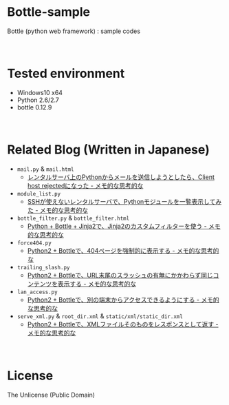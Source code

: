 # Bottle-sample
Bottle (python web framework) : sample codes

　  
# Tested environment

- Windows10 x64
- Python 2.6/2.7
- bottle 0.12.9

　  
# Related Blog (Written in Japanese)

- `mail.py` & `mail.html`
  - [レンタルサーバ上のPythonからメールを送信しようとしたら、Client host rejectedになった - メモ的な思考的な](http://thinkami.hatenablog.com/entry/2015/07/25/070015)
- `module_list.py`
  - [SSHが使えないレンタルサーバで、Pythonモジュールを一覧表示してみた - メモ的な思考的な](http://thinkami.hatenablog.com/entry/2015/07/26/075741)
- `bottle_filter.py` & `bottle_filter.html`
  - [Python + Bottle + Jinja2で、Jinja2のカスタムフィルターを使う - メモ的な思考的な](http://thinkami.hatenablog.com/entry/2015/07/31/055509)
- `force404.py`
  - [Python2 + Bottleで、404ページを強制的に表示する - メモ的な思考的な](http://thinkami.hatenablog.com/entry/2016/06/18/072918)
- `trailing_slash.py`
  - [Python2 + Bottleで、URL末尾のスラッシュの有無にかかわらず同じコンテンツを表示する - メモ的な思考的な](http://thinkami.hatenablog.com/entry/2016/06/20/065353)
- `lan_access.py`
  - [Python2 + Bottleで、別の端末からアクセスできるようにする - メモ的な思考的な](http://thinkami.hatenablog.com/entry/2016/06/23/064752)
- `serve_xml.py` & `root_dir.xml` & `static/xml/static_dir.xml`
  - [Python2 + Bottleで、XMLファイルそのものをレスポンスとして返す - メモ的な思考的な](http://thinkami.hatenablog.com/entry/2016/06/24/055415)


　  
# License
The Unlicense (Public Domain)